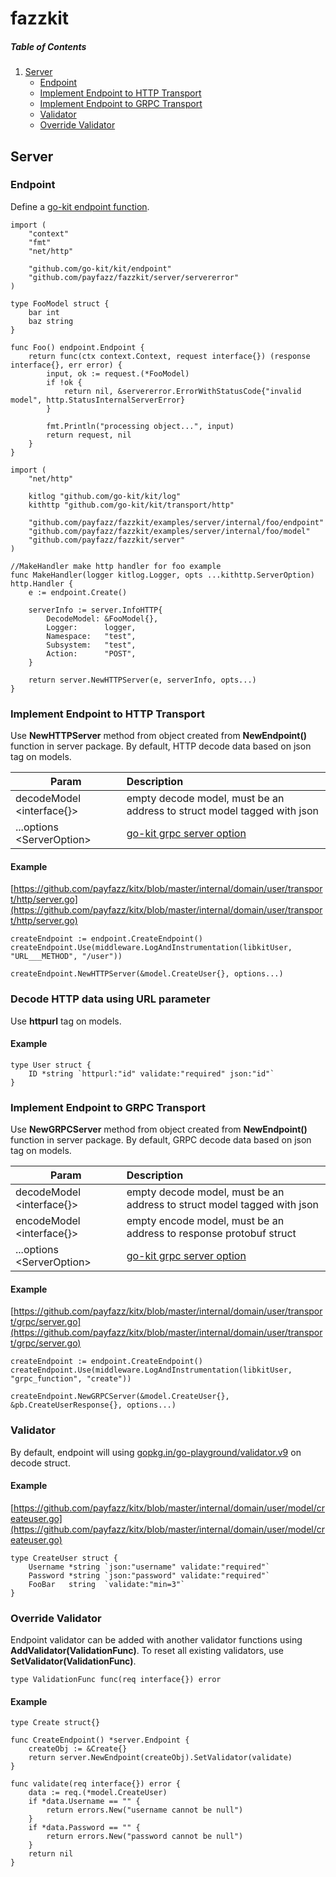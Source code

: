 # fazzkit

##### Table of Contents  
1. [Server](#server)
    * [Endpoint](#endpoint)
    * [Implement Endpoint to HTTP Transport](#http_transport)
    * [Implement Endpoint to GRPC Transport](#grpc_transport)
    * [Validator](#validator)
    * [Override Validator](#override_validator)

<a name="server"/>

## Server

<a name="endpoint"/>

### Endpoint

Define a [go-kit endpoint function](https://godoc.org/github.com/go-kit/kit/endpoint#Endpoint).

```
import (
	"context"
	"fmt"
	"net/http"

	"github.com/go-kit/kit/endpoint"
	"github.com/payfazz/fazzkit/server/servererror"
)

type FooModel struct {
    bar int
    baz string
}

func Foo() endpoint.Endpoint {
	return func(ctx context.Context, request interface{}) (response interface{}, err error) {
		input, ok := request.(*FooModel)
		if !ok {
			return nil, &servererror.ErrorWithStatusCode{"invalid model", http.StatusInternalServerError}
		}

		fmt.Println("processing object...", input)
		return request, nil
	}
}
```


```
import (
	"net/http"

	kitlog "github.com/go-kit/kit/log"
	kithttp "github.com/go-kit/kit/transport/http"

	"github.com/payfazz/fazzkit/examples/server/internal/foo/endpoint"
	"github.com/payfazz/fazzkit/examples/server/internal/foo/model"
	"github.com/payfazz/fazzkit/server"
)

//MakeHandler make http handler for foo example
func MakeHandler(logger kitlog.Logger, opts ...kithttp.ServerOption) http.Handler {
	e := endpoint.Create()

	serverInfo := server.InfoHTTP{
		DecodeModel: &FooModel{},
		Logger:      logger,
		Namespace:   "test",
		Subsystem:   "test",
		Action:      "POST",
	}

	return server.NewHTTPServer(e, serverInfo, opts...)
}
```

<a name="http_transport"/>

### Implement Endpoint to HTTP Transport

Use **NewHTTPServer** method from object created from **NewEndpoint()** function in server package. By default, HTTP decode data based on json tag on models.

| Param                             | Description                                                             |
|-----------------------------------|:------------------------------------------------------------------------|
| decodeModel &lt;interface{}>         | empty decode model, must be an address to struct model tagged with json |
| ...options &lt;ServerOption>         | [go-kit grpc server option](https://godoc.org/github.com/go-kit/kit/transport/grpc#ServerOption) |

#### Example

[https://github.com/payfazz/kitx/blob/master/internal/domain/user/transport/http/server.go](https://github.com/payfazz/kitx/blob/master/internal/domain/user/transport/http/server.go)

```
createEndpoint := endpoint.CreateEndpoint()
createEndpoint.Use(middleware.LogAndInstrumentation(libkitUser, "URL___METHOD", "/user"))

createEndpoint.NewHTTPServer(&model.CreateUser{}, options...)
```

### Decode HTTP data using URL parameter

Use **httpurl** tag on models.

#### Example

```
type User struct {
    ID *string `httpurl:"id" validate:"required" json:"id"`
}
```

<a name="grpc_transport"/>

### Implement Endpoint to GRPC Transport

Use **NewGRPCServer** method from object created from **NewEndpoint()** function in server package. By default, GRPC decode data based on json tag on models.

| Param                             | Description                                                             |
|-----------------------------------|:------------------------------------------------------------------------|
| decodeModel &lt;interface{}>         | empty decode model, must be an address to struct model tagged with json |
| encodeModel &lt;interface{}>         | empty encode model, must be an address to response protobuf struct      |
| ...options &lt;ServerOption>         | [go-kit grpc server option](https://godoc.org/github.com/go-kit/kit/transport/grpc#ServerOption) |

#### Example

[https://github.com/payfazz/kitx/blob/master/internal/domain/user/transport/grpc/server.go](https://github.com/payfazz/kitx/blob/master/internal/domain/user/transport/grpc/server.go)

```
createEndpoint := endpoint.CreateEndpoint()
createEndpoint.Use(middleware.LogAndInstrumentation(libkitUser, "grpc_function", "create"))

createEndpoint.NewGRPCServer(&model.CreateUser{}, &pb.CreateUserResponse{}, options...)
```
<a name="validator"/>

### Validator

By default, endpoint will using [gopkg.in/go-playground/validator.v9](https://gopkg.in/go-playground/validator.v9) on decode struct.


#### Example

[https://github.com/payfazz/kitx/blob/master/internal/domain/user/model/createuser.go](https://github.com/payfazz/kitx/blob/master/internal/domain/user/model/createuser.go)

```
type CreateUser struct {
    Username *string `json:"username" validate:"required"`
    Password *string `json:"password" validate:"required"`
    FooBar   string  `validate:"min=3"`
}
```

<a name="override_validator"/>

### Override Validator

Endpoint validator can be added with another validator functions using **AddValidator(ValidationFunc)**. To reset all existing validators, use **SetValidator(ValidationFunc)**.

```
type ValidationFunc func(req interface{}) error
```

#### Example

```
type Create struct{}

func CreateEndpoint() *server.Endpoint {
    createObj := &Create{}
    return server.NewEndpoint(createObj).SetValidator(validate)
}

func validate(req interface{}) error {
    data := req.(*model.CreateUser)
    if *data.Username == "" {
        return errors.New("username cannot be null")
    }
    if *data.Password == "" {
        return errors.New("password cannot be null")
    }
    return nil
}
```
